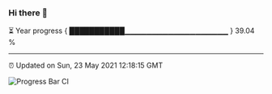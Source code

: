 ### Hi there 👋

⏳ Year progress { ███████████▁▁▁▁▁▁▁▁▁▁▁▁▁▁▁▁▁▁▁ } 39.04 %

---

⏰ Updated on Sun, 23 May 2021 12:18:15 GMT

![Progress Bar CI](https://github.com/liununu/liununu/workflows/Progress%20Bar%20CI/badge.svg)
